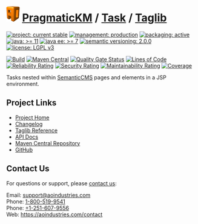 # [<img src="ao-logo.png" alt="AO Logo" width="35" height="40">](https://github.com/ao-apps) [PragmaticKM](https://github.com/ao-apps/pragmatickm) / [Task](https://github.com/ao-apps/pragmatickm-task) / [Taglib](https://github.com/ao-apps/pragmatickm-task-taglib)

[![project: current stable](https://pragmatickm.com/ao-badges/project-current-stable.svg)](https://aoindustries.com/life-cycle#project-current-stable)
[![management: production](https://pragmatickm.com/ao-badges/management-production.svg)](https://aoindustries.com/life-cycle#management-production)
[![packaging: active](https://pragmatickm.com/ao-badges/packaging-active.svg)](https://aoindustries.com/life-cycle#packaging-active)  
[![java: &gt;= 11](https://pragmatickm.com/ao-badges/java-11.svg)](https://docs.oracle.com/en/java/javase/11/docs/api/)
[![java ee: &gt;= 7](https://pragmatickm.com/ao-badges/javaee-7.svg)](https://docs.oracle.com/javaee/7/api/)
[![semantic versioning: 2.0.0](https://pragmatickm.com/ao-badges/semver-2.0.0.svg)](http://semver.org/spec/v2.0.0.html)
[![license: LGPL v3](https://pragmatickm.com/ao-badges/license-lgpl-3.0.svg)](https://www.gnu.org/licenses/lgpl-3.0)

[![Build](https://github.com/ao-apps/pragmatickm-task-taglib/workflows/Build/badge.svg?branch=1.x)](https://github.com/ao-apps/pragmatickm-task-taglib/actions?query=workflow%3ABuild)
[![Maven Central](https://maven-badges.herokuapp.com/maven-central/com.pragmatickm/pragmatickm-task-taglib/badge.svg)](https://maven-badges.herokuapp.com/maven-central/com.pragmatickm/pragmatickm-task-taglib)
[![Quality Gate Status](https://sonarcloud.io/api/project_badges/measure?branch=1.x&project=com.pragmatickm%3Apragmatickm-task-taglib&metric=alert_status)](https://sonarcloud.io/dashboard?branch=1.x&id=com.pragmatickm%3Apragmatickm-task-taglib)
[![Lines of Code](https://sonarcloud.io/api/project_badges/measure?branch=1.x&project=com.pragmatickm%3Apragmatickm-task-taglib&metric=ncloc)](https://sonarcloud.io/component_measures?branch=1.x&id=com.pragmatickm%3Apragmatickm-task-taglib&metric=ncloc)  
[![Reliability Rating](https://sonarcloud.io/api/project_badges/measure?branch=1.x&project=com.pragmatickm%3Apragmatickm-task-taglib&metric=reliability_rating)](https://sonarcloud.io/component_measures?branch=1.x&id=com.pragmatickm%3Apragmatickm-task-taglib&metric=Reliability)
[![Security Rating](https://sonarcloud.io/api/project_badges/measure?branch=1.x&project=com.pragmatickm%3Apragmatickm-task-taglib&metric=security_rating)](https://sonarcloud.io/component_measures?branch=1.x&id=com.pragmatickm%3Apragmatickm-task-taglib&metric=Security)
[![Maintainability Rating](https://sonarcloud.io/api/project_badges/measure?branch=1.x&project=com.pragmatickm%3Apragmatickm-task-taglib&metric=sqale_rating)](https://sonarcloud.io/component_measures?branch=1.x&id=com.pragmatickm%3Apragmatickm-task-taglib&metric=Maintainability)
[![Coverage](https://sonarcloud.io/api/project_badges/measure?branch=1.x&project=com.pragmatickm%3Apragmatickm-task-taglib&metric=coverage)](https://sonarcloud.io/component_measures?branch=1.x&id=com.pragmatickm%3Apragmatickm-task-taglib&metric=Coverage)

Tasks nested within [SemanticCMS](https://github.com/ao-apps/semanticcms) pages and elements in a JSP environment.

## Project Links
* [Project Home](https://pragmatickm.com/task/taglib/)
* [Changelog](https://pragmatickm.com/task/taglib/changelog)
* [Taglib Reference](https://pragmatickm.com/task/taglib/pragmatickm-task.tld/)
* [API Docs](https://pragmatickm.com/task/taglib/apidocs/)
* [Maven Central Repository](https://search.maven.org/artifact/com.pragmatickm/pragmatickm-task-taglib)
* [GitHub](https://github.com/ao-apps/pragmatickm-task-taglib)

## Contact Us
For questions or support, please [contact us](https://aoindustries.com/contact):

Email: [support@aoindustries.com](mailto:support@aoindustries.com)  
Phone: [1-800-519-9541](tel:1-800-519-9541)  
Phone: [+1-251-607-9556](tel:+1-251-607-9556)  
Web: https://aoindustries.com/contact

